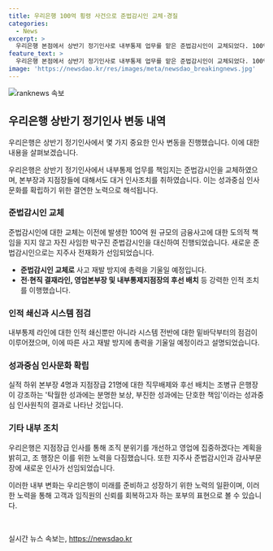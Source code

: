 ```yaml
---
title: 우리은행 100억 횡령 사건으로 준법감시인 교체·경질
categories:
  - News
excerpt: >
  우리은행 본점에서 상반기 정기인사로 내부통제 업무를 맡은 준법감시인이 교체되었다. 100억 원 규모의 금융사고로 인해 박구진 준법감시인이 사임하고, 전재화 준법감시인이 채용되었다. 이에 따라 관련된 전·현직 결재라인, 영업본부장, 내부통제지점장 등에도 강력한 인사상 책임을 부여했으며, 내부통제 시스템을 견고히 강화할 계획이다. 뿐만 아니라 4명의 본부장과 21명의 지점장급 직원이 직무배제 및 후선 배치되는 등 성과중심 인사원칙이 강조되고, 임직원들에 대한 승진과 이동도 이뤄져 조직 분위기를 회복하고자 한다.
feature_text: >
  우리은행 본점에서 상반기 정기인사로 내부통제 업무를 맡은 준법감시인이 교체되었다. 100억 원 규모의 금융사고로 인해 박구진 준법감시인이 사임하고, 전재화 준법감시인이 채용되었다. 이에 따라 관련된 전·현직 결재라인, 영업본부장, 내부통제지점장 등에도 강력한 인사상 책임을 부여했으며, 내부통제 시스템을 견고히 강화할 계획이다. 뿐만 아니라 4명의 본부장과 21명의 지점장급 직원이 직무배제 및 후선 배치되는 등 성과중심 인사원칙이 강조되고, 임직원들에 대한 승진과 이동도 이뤄져 조직 분위기를 회복하고자 한다.
image: 'https://newsdao.kr/res/images/meta/newsdao_breakingnews.jpg'
---
```


<p><img src="https://newsdao.kr/res/images/meta/newsdao_breakingnews.jpg" alt="ranknews 속보" /></p>

<h2 data-ke-size="size26">우리은행 상반기 정기인사 변동 내역</h2>

<p>우리은행은 상반기 정기인사에서 몇 가지 중요한 인사 변동을 진행했습니다. 이에 대한 내용을 살펴보겠습니다.</p>

<p data-ke-size="size16">우리은행은 상반기 정기인사에서 내부통제 업무를 책임지는 준법감시인을 교체하였으며, 본부장과 지점장들에 대해서도 대거 인사조치를 취하였습니다. 이는 성과중심 인사문화를 확립하기 위한 결연한 노력으로 해석됩니다.</p>

<h3 data-ke-size="size24">준법감시인 교체</h3>

<p>준법감시인에 대한 교체는 이전에 발생한 100억 원 규모의 금융사고에 대한 도의적 책임을 지지 않고 자진 사임한 박구진 준법감시인을 대신하여 진행되었습니다. 새로운 준법감시인으로는 지주사 전재화가 선임되었습니다.</p>

<ul>
    <li><b>준법감시인 교체로</b> 사고 재발 방지에 총력을 기울일 예정입니다.</li>
    <li><b>전·현직 결재라인, 영업본부장 및 내부통제지점장의 후선 배치</b> 등 강력한 인적 조치를 이행했습니다.</li>
</ul>

<h3 data-ke-size="size24">인적 쇄신과 시스템 점검</h3>

<p>내부통제 라인에 대한 인적 쇄신뿐만 아니라 시스템 전반에 대한 밑바닥부터의 점검이 이루어졌으며, 이에 따른 사고 재발 방지에 총력을 기울일 예정이라고 설명되었습니다.</p>

<h3 data-ke-size="size24">성과중심 인사문화 확립</h3>

<p>실적 하위 본부장 4명과 지점장급 21명에 대한 직무배제와 후선 배치는 조병규 은행장이 강조하는 '탁월한 성과에는 분명한 보상, 부진한 성과에는 단호한 책임'이라는 성과중심 인사원칙의 결과로 나타난 것입니다.</p>

<h3 data-ke-size="size24">기타 내부 조치</h3>

<p>우리은행은 지점장급 인사를 통해 조직 분위기를 개선하고 영업에 집중하겠다는 계획을 밝히고, 조 행장은 이를 위한 노력을 다짐했습니다. 또한 지주사 준법감시인과 감사부문장에 새로운 인사가 선임되었습니다.</p>

<p>이러한 내부 변화는 우리은행이 미래를 준비하고 성장하기 위한 노력의 일환이며, 이러한 노력을 통해 고객과 임직원의 신뢰를 회복하고자 하는 포부의 표현으로 볼 수 있습니다.</p>

<p data-ke-size="size16">&nbsp;</p>
실시간 뉴스 속보는, <a href="https://newsdao.kr" rel="dofollow">https://newsdao.kr</a>



